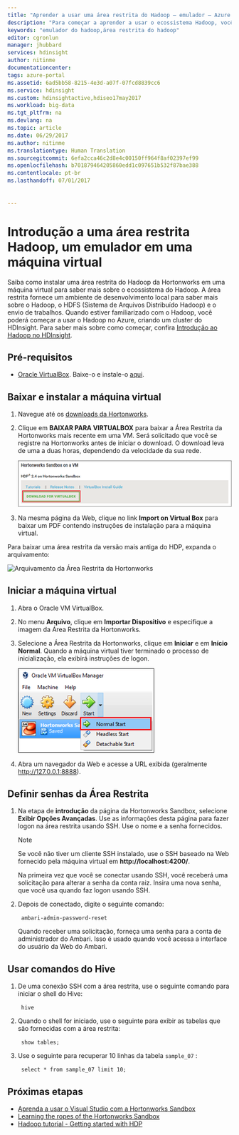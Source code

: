 ```yaml
---
title: "Aprender a usar uma área restrita do Hadoop – emulador – Azure HDInsight | Microsoft Docs"
description: "Para começar a aprender a usar o ecossistema Hadoop, você pode definir uma área restrita do Hadoop da Hortonworks em uma máquina virtual do Azure. "
keywords: "emulador do hadoop,área restrita do hadoop"
editor: cgronlun
manager: jhubbard
services: hdinsight
author: nitinme
documentationcenter: 
tags: azure-portal
ms.assetid: 6ad5bb58-8215-4e3d-a07f-07fcd8839cc6
ms.service: hdinsight
ms.custom: hdinsightactive,hdiseo17may2017
ms.workload: big-data
ms.tgt_pltfrm: na
ms.devlang: na
ms.topic: article
ms.date: 06/29/2017
ms.author: nitinme
ms.translationtype: Human Translation
ms.sourcegitcommit: 6efa2cca46c2d8e4c00150ff964f8af02397ef99
ms.openlocfilehash: b701879464205860edd1c097651b532f87bae388
ms.contentlocale: pt-br
ms.lasthandoff: 07/01/2017


---
```

# <a name="get-started-with-a-hadoop-sandbox-an-emulator-on-a-virtual-machine"></a>Introdução a uma área restrita Hadoop, um emulador em uma máquina virtual

Saiba como instalar uma área restrita do Hadoop da Hortonworks em uma máquina virtual para saber mais sobre o ecossistema do Hadoop. A área restrita fornece um ambiente de desenvolvimento local para saber mais sobre o Hadoop, o HDFS (Sistema de Arquivos Distribuído Hadoop) e o envio de trabalhos. Quando estiver familiarizado com o Hadoop, você poderá começar a usar o Hadoop no Azure, criando um cluster do HDInsight. Para saber mais sobre como começar, confira [Introdução ao Hadoop no HDInsight](hdinsight-hadoop-linux-tutorial-get-started.md).

## <a name="prerequisites"></a>Pré-requisitos
* [Oracle VirtualBox](https://www.virtualbox.org/). Baixe-o e instale-o [aqui](https://www.virtualbox.org/wiki/Downloads).



## <a name="download-and-install-the-virtual-machine"></a>Baixar e instalar a máquina virtual
1. Navegue até os [downloads da Hortonworks](http://hortonworks.com/downloads/#sandbox).

2. Clique em **BAIXAR PARA VIRTUALBOX** para baixar a Área Restrita da Hortonworks mais recente em uma VM. Será solicitado que você se registre na Hortonworks antes de iniciar o download. O download leva de uma a duas horas, dependendo da velocidade da sua rede.
   
    ![Imagem de link para download da Hortonworks Sandbox para VirtualBox](./media/hdinsight-hadoop-emulator-get-started/download-sandbox.png)
3. Na mesma página da Web, clique no link **Import on Virtual Box** para baixar um PDF contendo instruções de instalação para a máquina virtual.

Para baixar uma área restrita da versão mais antiga do HDP, expanda o arquivamento:

![Arquivamento da Área Restrita da Hortonworks](./media/hdinsight-hadoop-emulator-get-started/hortonworks-sandbox-archive.png)


## <a name="start-the-virtual-machine"></a>Iniciar a máquina virtual

1. Abra o Oracle VM VirtualBox.
2. No menu **Arquivo**, clique em **Importar Dispositivo** e especifique a imagem da Área Restrita da Hortonworks.
1. Selecione a Área Restrita da Hortonworks, clique em **Iniciar** e em **Início Normal**. Quando a máquina virtual tiver terminado o processo de inicialização, ela exibirá instruções de logon.
   
    ![Início Normal](./media/hdinsight-hadoop-emulator-get-started/normal-start.png)
2. Abra um navegador da Web e acesse a URL exibida (geralmente http://127.0.0.1:8888).

## <a name="set-sandbox-passwords"></a>Definir senhas da Área Restrita

1. Na etapa de **introdução** da página da Hortonworks Sandbox, selecione **Exibir Opções Avançadas**. Use as informações desta página para fazer logon na área restrita usando SSH. Use o nome e a senha fornecidos.
   
   > [!NOTE]
   > Se você não tiver um cliente SSH instalado, use o SSH baseado na Web fornecido pela máquina virtual em **http://localhost:4200/**.
   > 
   
    Na primeira vez que você se conectar usando SSH, você receberá uma solicitação para alterar a senha da conta raiz. Insira uma nova senha, que você usa quando faz logon usando SSH.

2. Depois de conectado, digite o seguinte comando:
   
        ambari-admin-password-reset
   
    Quando receber uma solicitação, forneça uma senha para a conta de administrador do Ambari. Isso é usado quando você acessa a interface do usuário da Web do Ambari.

## <a name="use-hive-commands"></a>Usar comandos do Hive

1. De uma conexão SSH com a área restrita, use o seguinte comando para iniciar o shell do Hive:
   
        hive
2. Quando o shell for iniciado, use o seguinte para exibir as tabelas que são fornecidas com a área restrita:
   
        show tables;
3. Use o seguinte para recuperar 10 linhas da tabela `sample_07` :
   
        select * from sample_07 limit 10;

## <a name="next-steps"></a>Próximas etapas
* [Aprenda a usar o Visual Studio com a Hortonworks Sandbox](hdinsight-hadoop-emulator-visual-studio.md)
* [Learning the ropes of the Hortonworks Sandbox](http://hortonworks.com/hadoop-tutorial/learning-the-ropes-of-the-hortonworks-sandbox/)
* [Hadoop tutorial - Getting started with HDP](http://hortonworks.com/hadoop-tutorial/hello-world-an-introduction-to-hadoop-hcatalog-hive-and-pig/)


